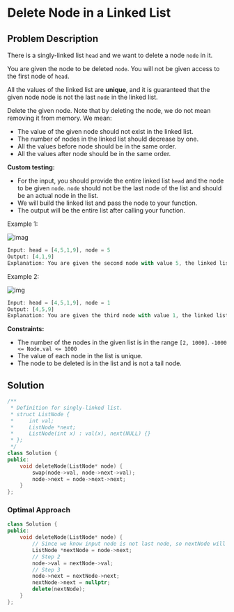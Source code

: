# Delete Node in a Linked List

## Problem Description

There is a singly-linked list `head` and we want to delete a node `node` in it.

You are given the node to be deleted `node`. You will not be given access to the first node of `head`.

All the values of the linked list are **unique**, and it is guaranteed that the given node node is not the last `node` in the linked list.

Delete the given node. Note that by deleting the node, we do not mean removing it from memory. We mean:

- The value of the given node should not exist in the linked list.
- The number of nodes in the linked list should decrease by one.
- All the values before node should be in the same order.
- All the values after node should be in the same order.

**Custom testing:**

- For the input, you should provide the entire linked list `head` and the node to be given `node`. `node` should not be the last node of the list and should be an actual node in the list.
- We will build the linked list and pass the node to your function.
- The output will be the entire list after calling your function.

Example 1:

![imag](https://assets.nextleap.app/images/93547074-5235-46ee-b771-7f10c920bff0.jpg)

```js
Input: head = [4,5,1,9], node = 5
Output: [4,1,9]
Explanation: You are given the second node with value 5, the linked list should become 4 -> 1 -> 9 after calling your function.
```

Example 2:

![img](https://assets.nextleap.app/images/ebc00d8b-6d06-4e39-b098-51d641645166.jpg)

```js
Input: head = [4,5,1,9], node = 1
Output: [4,5,9]
Explanation: You are given the third node with value 1, the linked list should become 4 -> 5 -> 9 after calling your function.
```

**Constraints:**

- The number of the nodes in the given list is in the range `[2, 1000]`.
  `-1000 <= Node.val <= 1000`
- The value of each node in the list is unique.
- The node to be deleted is in the list and is not a tail node.

## Solution

```cpp
/**
 * Definition for singly-linked list.
 * struct ListNode {
 *     int val;
 *     ListNode *next;
 *     ListNode(int x) : val(x), next(NULL) {}
 * };
 */
class Solution {
public:
    void deleteNode(ListNode* node) {
        swap(node->val, node->next->val);
        node->next = node->next->next;
    }
};
```

### Optimal Approach

```cpp
class Solution {
public:
    void deleteNode(ListNode* node) {
        // Since we know input node is not last node, so nextNode will not be null
        ListNode *nextNode = node->next;
        // Step 2
        node->val = nextNode->val;
        // Step 3
        node->next = nextNode->next;
        nextNode->next = nullptr;
        delete(nextNode);
    }
};
```
